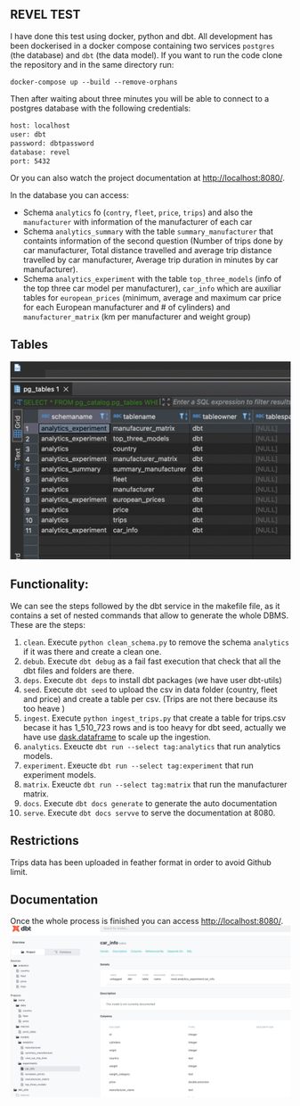 
## REVEL TEST
I have done this test using docker, python and dbt. 
All development has been dockerised in a docker compose containing two services `postgres` (the database) and `dbt` (the data model).
If you want to run the code clone the repository and in the same directory run:
````
docker-compose up --build --remove-orphans
````
Then after waiting about three minutes you will be able to connect to a postgres database with the following credentials:
````
host: localhost
user: dbt
password: dbtpassword
database: revel
port: 5432
````
Or you can also watch the project documentation at [http://localhost:8080/](http://localhost:8080/). 

In the database you can access:
* Schema `analytics` fo (`contry`, `fleet`, `price`, `trips`) and also the  `manufacturer` with information of the manufacturer of each car 
* Schema `analytics_summary`  with the table `summary_manufacturer` that containts information of the second question (Number of trips done by car manufacturer,  Total distance travelled and average trip distance travelled by car manufacturer, Average trip duration in minutes by car manufacturer). 
* Schema `analytics_experiment` with the table `top_three_models` (info of the top three car model per manufacturer), `car_info` which are auxiliar tables for `european_prices` (minimum, average and maximum car price for each European manufacturer and # of cylinders) and `manufacturer_matrix` (km per manufacturer and weight group)

## Tables
![tables](images/tables.png)

## Functionality: 
We can see the steps followed by the dbt service in the makefile file, as it contains a set of nested commands that allow to generate the whole DBMS. These are the steps:
1. `clean`. Execute `python clean_schema.py` to remove the schema `analytics` if it was there and create a clean one. 
2. `debub`. Execute `dbt debug` as a fail fast execution that check that all the dbt files and folders are there. 
3. `deps`. Execute `dbt deps` to install dbt packages (we have user dbt-utils)
4. `seed`. Execute `dbt seed` to upload the csv in data folder (country, fleet and price) and create a table per csv. (Trips are not there because its too heave )
5. `ingest`.  Execute `python ingest_trips.py` that create a table for trips.csv becase it has 1_510_723 rows and is too heavy for dbt seed, actually we have use [dask.dataframe](https://docs.dask.org/en/stable/dataframe.html) to scale up the ingestion. 
6. `analytics`. Exeucte `dbt run --select tag:analytics` that run analytics models.
7. `experiment`. Exeucte `dbt run --select tag:experiment` that run experiment models.
8. `matrix`. Exeucte `dbt run --select tag:matrix` that run the manufacturer matrix.
9.  `docs`. Execute `dbt docs generate` to generate the auto documentation
10. `serve`. Execute `dbt docs servve` to serve the documentation at 8080.

## Restrictions
Trips data has been uploaded in feather format in order to avoid Github limit. 


## Documentation

Once the whole process is finished you can access [http://localhost:8080/](http://localhost:8080/). 
![tables](images/doc.png)